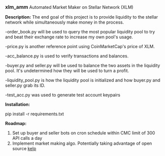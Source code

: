 <font size=3>**xlm_amm**</font>
 Automated Market Maker on Stellar Network (XLM)

**Description:**
The end goal of this project is to provide liquidity to the stellar network while simultaneously make money in the process.

-order_book.py will be used to query the most popular liquidity pool to try and beat their exchange rate to increase my own pool's usage.

-price.py is another reference point using CoinMarketCap's price of XLM.

-acc_balance.py is used to verify transactions and balances.

-buyer.py and seller.py will be used to balance the two assets in the liquidity pool. It's undetermined how they will be used to turn a profit.

-liquidity_pool.py is how the liquidity pool is initialized and how buyer.py and seller.py grab its ID.

-test_acc.py was used to generate test account keypairs

**Installation:**

pip install -r requirements.txt

**Roadmap:**
 1) Set up buyer and seller bots on cron schedule within CMC limit of 300 API calls a day
 2) Implement market making algo. Potentially taking advantage of open source [kelp](https://github.com/stellar/kelp)
